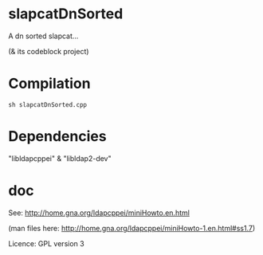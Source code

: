 slapcatDnSorted
===============

 A dn sorted slapcat...

 (& its codeblock project)

Compilation
===========

    sh slapcatDnSorted.cpp

Dependencies
============

 "libldapcppei" & "libldap2-dev"

doc
===

 See: http://home.gna.org/ldapcppei/miniHowto.en.html

 (man files here: http://home.gna.org/ldapcppei/miniHowto-1.en.html#ss1.7)

 Licence: GPL version 3

